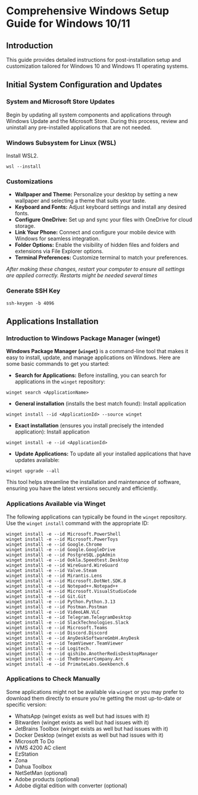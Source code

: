 # Comprehensive Windows Setup Guide for Windows 10/11

## Introduction

This guide provides detailed instructions for post-installation setup and customization tailored for Windows 10 and Windows 11 operating systems.

## Initial System Configuration and Updates

### System and Microsoft Store Updates

Begin by updating all system components and applications through Windows Update and the Microsoft Store. During this process, review and uninstall any pre-installed applications that are not needed.

### Windows Subsystem for Linux (WSL)

Install WSL2.

```pwsh
wsl --install
```

### Customizations

- **Wallpaper and Theme:** Personalize your desktop by setting a new wallpaper and selecting a theme that suits your taste.
- **Keyboard and Fonts:** Adjust keyboard settings and install any desired fonts.
- **Configure OneDrive:** Set up and sync your files with OneDrive for cloud storage.
- **Link Your Phone:** Connect and configure your mobile device with Windows for seamless integration.
- **Folder Options:** Enable the visibility of hidden files and folders and extensions via File Explorer options.
- **Terminal Preferences:** Customize terminal to match your preferences.

_After making these changes, restart your computer to ensure all settings are applied correctly. Restarts might be needed several times_

### Generate SSH Key

```pwsh
ssh-keygen -b 4096
```

## Applications Installation

### Introduction to Windows Package Manager (winget)

**Windows Package Manager (`winget`)** is a command-line tool that makes it easy to install, update, and manage applications on Windows. Here are some basic commands to get you started:

- **Search for Applications:** Before installing, you can search for applications in the `winget` repository:

```pwsh
winget search <ApplicationName>
```
- **General installation** (installs the best match found): Install application
```pwsh
winget install --id <ApplicationId> --source winget
```
- **Exact installation** (ensures you install precisely the intended application): Install application
```pwsh
winget install -e --id <ApplicationId>
```

- **Update Applications:** To update all your installed applications that have updates available:

```pwsh
winget upgrade --all
```

This tool helps streamline the installation and maintenance of software, ensuring you have the latest versions securely and efficiently.

### Applications Available via Winget

The following applications can typically be found in the `winget` repository. Use the `winget install` command with the appropriate ID:

```pwsh
winget install -e --id Microsoft.PowerShell
winget install -e --id Microsoft.PowerToys
winget install -e --id Google.Chrome
winget install -e --id Google.GoogleDrive
winget install -e --id PostgreSQL.pgAdmin
winget install -e --id Ookla.Speedtest.Desktop
winget install -e --id WireGuard.WireGuard
winget install -e --id Valve.Steam
winget install -e --id Mirantis.Lens
winget install -e --id Microsoft.DotNet.SDK.8
winget install -e --id Notepad++.Notepad++
winget install -e --id Microsoft.VisualStudioCode
winget install -e --id Git.Git
winget install -e --id Python.Python.3.13
winget install -e --id Postman.Postman
winget install -e --id VideoLAN.VLC
winget install -e --id Telegram.TelegramDesktop
winget install -e --id SlackTechnologies.Slack
winget install -e --id Microsoft.Teams
winget install -e --id Discord.Discord
winget install -e --id AnyDeskSoftwareGmbH.AnyDesk
winget install -e --id TeamViewer.TeamViewer
winget install -e --id Logitech.
winget install -e --id qishibo.AnotherRedisDesktopManager
winget install -e --id TheBrowserCompany.Arc
winget install -e --id PrimateLabs.Geekbench.6
```

### Applications to Check Manually
Some applications might not be available via `winget` or you may prefer to download them directly to ensure you're getting the most up-to-date or specific version:

- WhatsApp (winget exists as well but had issues with it)
- Bitwarden (winget exists as well but had issues with it)
- JetBrains Toolbox (winget exists as well but had issues with it)
- Docker Desktop (winget exists as well but had issues with it)
- Microsoft To Do
- iVMS 4200 AC client
- EzStation
- Zona
- Dahua Toolbox
- NetSetMan (optional)
- Adobe products (optional)
- Adobe digital edition with converter (optional)
